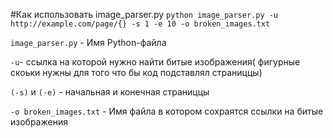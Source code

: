 #Как использовать image_parser.py
`python image_parser.py -u http://example.com/page/{} -s 1 -e 10 -o broken_images.txt`

`image_parser.py` - Имя Python-файла 

`-u`- ссылка на которой нужно найти битые изображения( фигурные скоьки нужны для того что бы код подставлял страниццы)

`(-s)` и `(-e)` - начальная и конечная страниццы

`-o broken_images.txt` -  Имя файла в котором сохраятся ссылки на битые изображения
